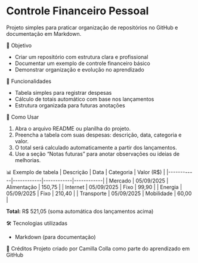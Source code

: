 # Controle Financeiro Pessoal

Projeto simples para praticar organização de repositórios no GitHub e documentação em Markdown.

📌 Objetivo
- Criar um repositório com estrutura clara e profissional
- Documentar um exemplo de controle financeiro básico
- Demonstrar organização e evolução no aprendizado

🎯 Funcionalidades
- Tabela simples para registrar despesas
- Cálculo de totais automático com base nos lançamentos
- Estrutura organizada para futuras anotações

🎹 Como Usar
1. Abra o arquivo README ou planilha do projeto.  
2. Preencha a tabela com suas despesas: descrição, data, categoria e valor.  
3. O total será calculado automaticamente a partir dos lançamentos.  
4. Use a seção “Notas futuras” para anotar observações ou ideias de melhorias.

📊 Exemplo de tabela
| Descrição  | Data       | Categoria   | Valor (R$) |
|------------|------------|------------|------------|
| Mercado    | 05/09/2025 | Alimentação | 150,75     |
| Internet   | 05/09/2025 | Fixo        | 99,90      |
| Energia    | 05/09/2025 | Fixo        | 210,40     |
| Transporte | 05/09/2025 | Mobilidade  | 60,00      |

**Total:** R$ 521,05 (soma automática dos lançamentos acima)

🛠️ Tecnologias utilizadas
- Markdown (para documentação)

🙏 Créditos
Projeto criado por Camilla Colla como parte do aprendizado em GitHub 
